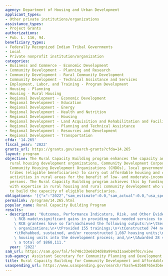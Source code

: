 ```yaml
---
agency: Department of Housing and Urban Development
applicant_types:
- Other private institutions/organizations
assistance_types:
- Project Grants
authorizations:
- Pub. L. 116, 94.
beneficiary_types:
- Federally Recognized Indian Tribal Governments
- Local
- Private nonprofit institution/organization
categories:
- Business and Commerce - Economic Development
- Community Development - Planning and Research
- Community Development - Rural Community Development
- Community Development - Technical Assistance and Services
- Employment, Labor, and Training - Program Development
- Housing - Planning
- Housing - Rural Housing
- Regional Development - Economic Development
- Regional Development - Education
- Regional Development - Energy
- Regional Development - Health and Nutrition
- Regional Development - Housing
- Regional Development - Land Acquisition and Rehabilitation and Facilities Construction
- Regional Development - Planning and Technical Assistance
- Regional Development - Resources and Development
- Regional Development - Transportation
cfda: '14.265'
fiscal_year: '2022'
grants_url: https://grants.gov/search-grants?cfda=14.265
layout: program
objective: The Rural Capacity Building program enhances the capacity and ability of
  rural housing development organizations, Community Development Corporations (CDCs),
  Community Housing Development Organizations (CHDOs), local governments, and Indian
  tribes (eligible beneficiaries) to carry out affordable housing and community development
  activities in rural areas for the benefit of low- and moderate-income families and
  persons. The Rural Capacity Building program achieves this by funding National Organizations
  with expertise in rural housing and rural community development who work directly
  to build the capacity of eligible beneficiaries.
obligations: '[{"x":"2022","sam_estimate":0.0,"sam_actual":0.0,"usa_spending_actual":0.0},{"x":"2023","sam_estimate":10000000.0,"sam_actual":0.0,"usa_spending_actual":10000000.0},{"x":"2024","sam_estimate":6000000.0,"sam_actual":0.0,"usa_spending_actual":0.0}]'
permalink: /program/14.265.html
popular_name: Rural Capacity Building Program
results:
- description: "Outcomes, Performance Indicators, Risk, and Other Evidence: From 2017-2020,\
    \ RCB made\nsignificant gains in providing much needed services to eligible populations.\
    \ RCB grantees have so far\nachieved the following outputs:\n•\tServed 1,235 eligible\
    \ organizations;\n•\tProvided 155 trainings;\n•\tConstructed 744 new housing units;\n\
    •\tRehabbed, sustained, and/or reconstructed 1,087 housing units;\n•\tPlaced 967\
    \ housing units into the development process; and,\n•\tAwarded 28 sub-grants for\
    \ a total of $868,111."
  year: '2022'
sam_url: https://sam.gov/fal/fe748c33e6834d88a994a31aaeb84f0c/view
sub-agency: Assistant Secretary for Community Planning and Development
title: Rural Capacity Building for Community Development and Affordable Housing Grants
usaspending_url: https://www.usaspending.gov/search/?hash=63b60765e3b6e51cc7074fd78d73eb96
---
```

